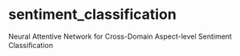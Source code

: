 # sentiment_classification
Neural Attentive Network for Cross-Domain Aspect-level Sentiment Classiﬁcation
